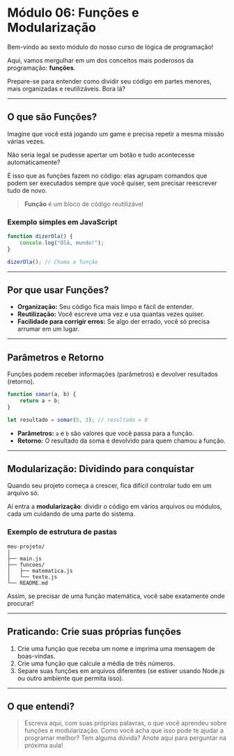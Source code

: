 # Módulo 06: Funções e Modularização

Bem-vindo ao sexto módulo do nosso curso de lógica de programação!

Aqui, vamos mergulhar em um dos conceitos mais poderosos da programação: **funções**.

Prepare-se para entender como dividir seu código em partes menores, mais organizadas e reutilizáveis. Bora lá?

---

## O que são Funções?

Imagine que você está jogando um game e precisa repetir a mesma missão várias vezes.

Não seria legal se pudesse apertar um botão e tudo acontecesse automaticamente?

É isso que as funções fazem no código: elas agrupam comandos que podem ser executados sempre que você quiser, sem precisar reescrever tudo de novo.

> **Função** é um bloco de código reutilizável

### Exemplo simples em JavaScript

```javascript
function dizerOla() {
    console.log("Olá, mundo!");
}

dizerOla(); // Chama a função
```

---

## Por que usar Funções?

- **Organização:** Seu código fica mais limpo e fácil de entender.
- **Reutilização:** Você escreve uma vez e usa quantas vezes quiser.
- **Facilidade para corrigir erros:** Se algo der errado, você só precisa arrumar em um lugar.

---

## Parâmetros e Retorno

Funções podem receber informações (parâmetros) e devolver resultados (retorno).

```javascript
function somar(a, b) {
    return a + b;
}

let resultado = somar(5, 3); // resultado = 8
```

- **Parâmetros:** `a` e `b` são valores que você passa para a função.
- **Retorno:** O resultado da soma é devolvido para quem chamou a função.

---

## Modularização: Dividindo para conquistar

Quando seu projeto começa a crescer, fica difícil controlar tudo em um arquivo só.

Aí entra a **modularização**: dividir o código em vários arquivos ou módulos, cada um cuidando de uma parte do sistema.

### Exemplo de estrutura de pastas

```plaintext
meu-projeto/
│
├── main.js
├── funcoes/
│   ├── matematica.js
│   └── texto.js
└── README.md
```

Assim, se precisar de uma função matemática, você sabe exatamente onde procurar!

---

## Praticando: Crie suas próprias funções

1. Crie uma função que receba um nome e imprima uma mensagem de boas-vindas.
2. Crie uma função que calcule a média de três números.
3. Separe suas funções em arquivos diferentes (se estiver usando Node.js ou outro ambiente que permita isso).

---

## O que entendi?

> Escreva aqui, com suas próprias palavras, o que você aprendeu sobre funções e modularização. Como você acha que isso pode te ajudar a programar melhor? Tem alguma dúvida? Anote aqui para perguntar na próxima aula!

